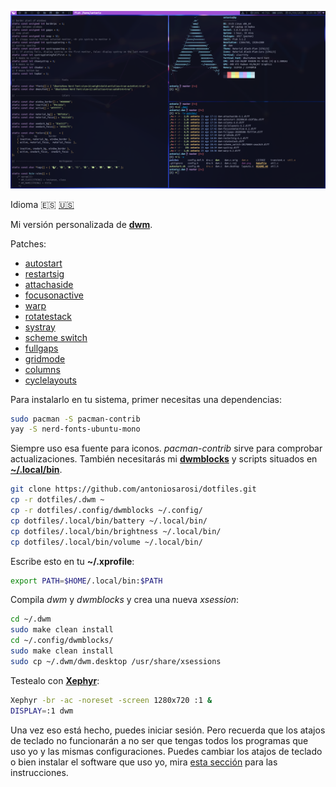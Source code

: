 ![Dwm](../.screenshots/dwm.png)

Idioma
🇪🇸
[🇺🇸](https://github.com/antoniosarosi/dotfiles/tree/master/.dwm)

Mi versión personalizada de **[dwm](https://dwm.suckless.org/)**.

Patches:
- [autostart](https://dwm.suckless.org/patches/autostart/dwm-autostart-20200610-cb3f58a.diff)
- [restartsig](https://dwm.suckless.org/patches/restartsig/dwm-restartsig-20180523-6.2.diff)
- [attachaside](https://dwm.suckless.org/patches/attachaside/dwm-attachaside-6.1.diff)
- [focusonactive](https://dwm.suckless.org/patches/focusonnetactive/dwm-focusonnetactive-6.2.diff)
- [warp](https://dwm.suckless.org/patches/warp/dwm-warp-6.2.diff)
- [rotatestack](https://dwm.suckless.org/patches/rotatestack/dwm-rotatestack-20161021-ab9571b.diff)
- [systray](https://dwm.suckless.org/patches/systray/dwm-systray-20200610-f09418b.diff)
- [scheme switch](https://dwm.suckless.org/patches/scheme_switch/dwm-scheme_switch-20170804-ceac8c9.diff)
- [fullgaps](https://dwm.suckless.org/patches/fullgaps/dwm-fullgaps-20200508-7b77734.diff)
- [gridmode](https://dwm.suckless.org/patches/gridmode/dwm-gridmode-20170909-ceac8c9.diff)
- [columns](https://dwm.suckless.org/patches/columns/dwm-columns-6.0.diff)
- [cyclelayouts](https://dwm.suckless.org/patches/cyclelayouts/dwm-cyclelayouts-20180524-6.2.diff)

Para instalarlo en tu sistema, primer necesitas una dependencias:

```bash
sudo pacman -S pacman-contrib
yay -S nerd-fonts-ubuntu-mono
```

Siempre uso esa fuente para iconos. *pacman-contrib* sirve para comprobar
actualizaciones. También necesitarás mi
**[dwmblocks](https://github.com/antoniosarosi/dotfiles/tree/master/.config/dwmblocks)**
y scripts situados en
**[~/.local/bin](https://github.com/antoniosarosi/dotfiles/tree/master/.local/bin)**.

```bash
git clone https://github.com/antoniosarosi/dotfiles.git
cp -r dotfiles/.dwm ~
cp -r dotfiles/.config/dwmblocks ~/.config/
cp dotfiles/.local/bin/battery ~/.local/bin/
cp dotfiles/.local/bin/brightness ~/.local/bin/
cp dotfiles/.local/bin/volume ~/.local/bin/
```

Escribe esto en tu **~/.xprofile**:

```bash
export PATH=$HOME/.local/bin:$PATH
```

Compila *dwm* y *dwmblocks* y crea una nueva *xsession*:

```bash
cd ~/.dwm
sudo make clean install
cd ~/.config/dwmblocks/
sudo make clean install
sudo cp ~/.dwm/dwm.desktop /usr/share/xsessions
```

Testealo con **[Xephyr](https://wiki.archlinux.org/index.php/Xephyr)**:

```bash
Xephyr -br -ac -noreset -screen 1280x720 :1 &
DISPLAY=:1 dwm
```

Una vez eso está hecho, puedes iniciar sesión. Pero recuerda que los atajos de
teclado no funcionarán a no ser que tengas todos los programas que uso yo y las
mismas configuraciones. Puedes cambiar los atajos de teclado o bien instalar el
software que uso yo, mira
[esta sección](https://github.com/antoniosarosi/dotfiles#keybindings)
para las instrucciones.

